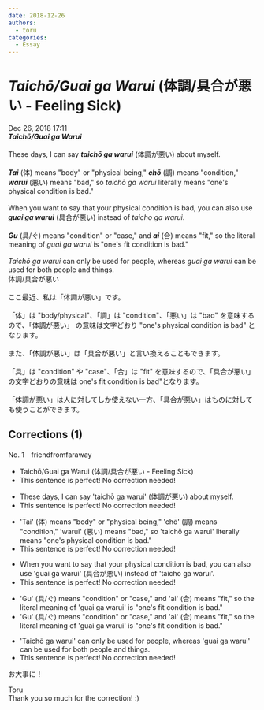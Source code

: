 ```yaml
---
date: 2018-12-26
authors:
  - toru
categories:
  - Essay
---
```


<h1 id="subject_show"><strong><em>Taichō/Guai ga Warui</strong></em> (体調/具合が悪い - Feeling Sick)</h1>
<div class="date">Dec 26, 2018 17:11</div>
<div id="post"><div id="body_show_ori">
<strong><em>Taichō/Guai ga Warui</strong></em><br/><br/>These days, I can say <strong><em>taichō ga warui</em></strong> (体調が悪い) about myself.<br/><br/><strong><em>Tai</em></strong> (体) means "body" or "physical being," <strong><em>chō</em></strong> (調) means "condition," <strong><em>warui</em></strong> (悪い) means "bad," so <em>taichō ga warui</em> literally means "one's physical condition is bad."<br/><br/>When you want to say that your physical condition is bad, you can also use <strong><em>guai ga warui</em></strong> (具合が悪い) instead of <em>taicho ga warui</em>.<br/><br/><strong><em>Gu</em></strong> (具/ぐ) means "condition" or "case," and <strong><em>ai</em></strong> (合) means "fit," so the literal meaning of <em>guai ga warui</em> is "one's fit condition is bad."<br/><br/><em>Taichō ga warui</em> can only be used for people, whereas <em>guai ga warui</em> can be used for both people and things.
</div></div>

<!-- more -->

<div id="post_ja"><div id="body_show_mo">
体調/具合が悪い<br/><br/>ここ最近、私は「体調が悪い」です。<br/><br/>「体」は "body/physical"、「調」は "condition"、「悪い」は "bad" を意味するので、「体調が悪い」 の意味は文字どおり "one's physical condition is bad" となります。<br/><br/>また、「体調が悪い」は「具合が悪い」と言い換えることもできます。<br/><br/>「具」は "condition" や "case"、「合」は "fit" を意味するので、「具合が悪い」の文字どおりの意味は one's fit condition is bad"となります。<br/><br/>「体調が悪い」は人に対してしか使えない一方、「具合が悪い」はものに対しても使うことができます。
</div></div>

## Corrections (1)
<div id="block"><div class="first_name"> No. 1　<span class="just_name">friendfromfaraway</span></div><div id="block2">
<ul class="correction_field">
<li class="incorrect">Taichō/Guai ga Warui (体調/具合が悪い - Feeling Sick)</li>
<li class="corrected perfect">This sentence is perfect! No correction needed!</li>
</ul>
<ul class="correction_field">
<li class="incorrect">These days, I can say 'taichō ga warui' (体調が悪い) about myself.</li>
<li class="corrected perfect">This sentence is perfect! No correction needed!</li>
</ul>
<ul class="correction_field">
<li class="incorrect">'Tai' (体) means "body" or "physical being," 'chō' (調) means "condition," 'warui' (悪い) means "bad," so 'taichō ga warui' literally means "one's physical condition is bad."</li>
<li class="corrected perfect">This sentence is perfect! No correction needed!</li>
</ul>
<ul class="correction_field">
<li class="incorrect">When you want to say that your physical condition is bad, you can also use 'guai ga warui' (具合が悪い) instead of 'taicho ga warui'.</li>
<li class="corrected perfect">This sentence is perfect! No correction needed!</li>
</ul>
<ul class="correction_field">
<li class="incorrect">'Gu' (具/ぐ) means "condition" or "case," and 'ai' (合) means "fit," so the literal meaning of 'guai ga warui' is "one's fit condition is bad."</li>
<li class="corrected correct">
'Gu' (具/ぐ) means "condition" or "case," and 'ai' (合) means "fit," so the literal meaning of 'guai ga warui' is "one's <span class="f_gray">fit</span> condition is bad."
</li>
</ul>
<ul class="correction_field">
<li class="incorrect">'Taichō ga warui' can only be used for people, whereas 'guai ga warui' can be used for both people and things.</li>
<li class="corrected perfect">This sentence is perfect! No correction needed!</li>
</ul>
<p class="comment_small">
 お大事に！
</p>

</div><div class="name"><span class="just_name">Toru</span><br>
Thank you so much for the correction! :)
</div>
</div>
